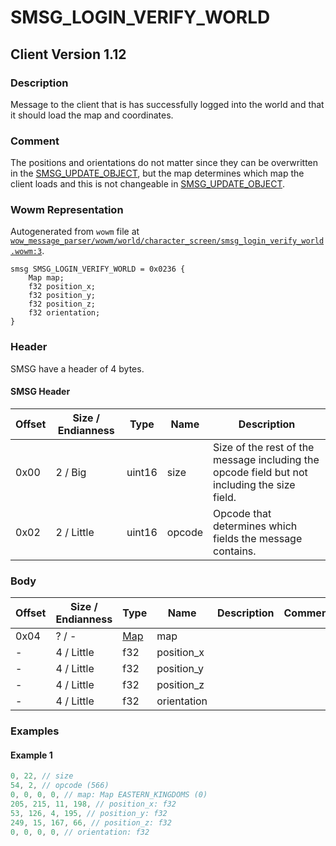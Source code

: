 # SMSG_LOGIN_VERIFY_WORLD

## Client Version 1.12

### Description

Message to the client that is has successfully logged into the world and that it should load the map and coordinates.

### Comment

The positions and orientations do not matter since they can be overwritten in the [SMSG_UPDATE_OBJECT](./smsg_update_object.md), but the map determines which map the client loads and this is not changeable in [SMSG_UPDATE_OBJECT](./smsg_update_object.md).

### Wowm Representation

Autogenerated from `wowm` file at [`wow_message_parser/wowm/world/character_screen/smsg_login_verify_world.wowm:3`](https://github.com/gtker/wow_messages/tree/main/wow_message_parser/wowm/world/character_screen/smsg_login_verify_world.wowm#L3).
```rust,ignore
smsg SMSG_LOGIN_VERIFY_WORLD = 0x0236 {
    Map map;
    f32 position_x;
    f32 position_y;
    f32 position_z;
    f32 orientation;
}
```
### Header

SMSG have a header of 4 bytes.

#### SMSG Header

| Offset | Size / Endianness | Type   | Name   | Description |
| ------ | ----------------- | ------ | ------ | ----------- |
| 0x00   | 2 / Big           | uint16 | size   | Size of the rest of the message including the opcode field but not including the size field.|
| 0x02   | 2 / Little        | uint16 | opcode | Opcode that determines which fields the message contains.|

### Body

| Offset | Size / Endianness | Type | Name | Description | Comment |
| ------ | ----------------- | ---- | ---- | ----------- | ------- |
| 0x04 | ? / - | [Map](map.md) | map |  |  |
| - | 4 / Little | f32 | position_x |  |  |
| - | 4 / Little | f32 | position_y |  |  |
| - | 4 / Little | f32 | position_z |  |  |
| - | 4 / Little | f32 | orientation |  |  |

### Examples

#### Example 1

```c
0, 22, // size
54, 2, // opcode (566)
0, 0, 0, 0, // map: Map EASTERN_KINGDOMS (0)
205, 215, 11, 198, // position_x: f32
53, 126, 4, 195, // position_y: f32
249, 15, 167, 66, // position_z: f32
0, 0, 0, 0, // orientation: f32
```
